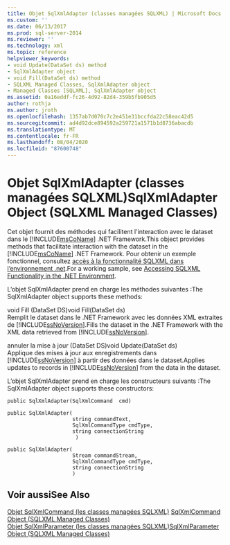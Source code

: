 ```yaml
---
title: Objet SqlXmlAdapter (classes managées SQLXML) | Microsoft Docs
ms.custom: ''
ms.date: 06/13/2017
ms.prod: sql-server-2014
ms.reviewer: ''
ms.technology: xml
ms.topic: reference
helpviewer_keywords:
- void Update(DataSet ds) method
- SqlXmlAdapter object
- void Fill(DataSet ds) method
- SQLXML Managed Classes, SqlXmlAdapter object
- Managed Classes [SQLXML], SqlXmlAdapter object
ms.assetid: 0a16eddf-fc26-4d92-82d4-359b5fb905d5
author: rothja
ms.author: jroth
ms.openlocfilehash: 1357ab7d070c7c2e451e31bccfda22c58eac42d5
ms.sourcegitcommit: ad4d92dce894592a259721a1571b1d8736abacdb
ms.translationtype: MT
ms.contentlocale: fr-FR
ms.lasthandoff: 08/04/2020
ms.locfileid: "87600748"
---
```

# <a name="sqlxmladapter-object-sqlxml-managed-classes"></a><span data-ttu-id="40659-102">Objet SqlXmlAdapter (classes managées SQLXML)</span><span class="sxs-lookup"><span data-stu-id="40659-102">SqlXmlAdapter Object (SQLXML Managed Classes)</span></span>
  <span data-ttu-id="40659-103">Cet objet fournit des méthodes qui facilitent l'interaction avec le dataset dans le [!INCLUDE[msCoName](../../../includes/msconame-md.md)] .NET Framework.</span><span class="sxs-lookup"><span data-stu-id="40659-103">This object provides methods that facilitate interaction with the dataset in the [!INCLUDE[msCoName](../../../includes/msconame-md.md)] .NET Framework.</span></span> <span data-ttu-id="40659-104">Pour obtenir un exemple fonctionnel, consultez [accès à la fonctionnalité SQLXML dans l’environnement .net](accessing-sqlxml-functionality-in-the-net-environment.md).</span><span class="sxs-lookup"><span data-stu-id="40659-104">For a working sample, see [Accessing SQLXML Functionality in the .NET Environment](accessing-sqlxml-functionality-in-the-net-environment.md).</span></span>  
  
 <span data-ttu-id="40659-105">L’objet SqlXmlAdapter prend en charge les méthodes suivantes :</span><span class="sxs-lookup"><span data-stu-id="40659-105">The SqlXmlAdapter object supports these methods:</span></span>  
  
 <span data-ttu-id="40659-106">void Fill (DataSet DS)</span><span class="sxs-lookup"><span data-stu-id="40659-106">void Fill(DataSet ds)</span></span>  
 <span data-ttu-id="40659-107">Remplit le dataset dans le .NET Framework avec les données XML extraites de [!INCLUDE[ssNoVersion](../../../includes/ssnoversion-md.md)].</span><span class="sxs-lookup"><span data-stu-id="40659-107">Fills the dataset in the .NET Framework with the XML data retrieved from [!INCLUDE[ssNoVersion](../../../includes/ssnoversion-md.md)].</span></span>  
  
 <span data-ttu-id="40659-108">annuler la mise à jour (DataSet DS)</span><span class="sxs-lookup"><span data-stu-id="40659-108">void Update(DataSet ds)</span></span>  
 <span data-ttu-id="40659-109">Applique des mises à jour aux enregistrements dans [!INCLUDE[ssNoVersion](../../../includes/ssnoversion-md.md)] à partir des données dans le dataset.</span><span class="sxs-lookup"><span data-stu-id="40659-109">Applies updates to records in [!INCLUDE[ssNoVersion](../../../includes/ssnoversion-md.md)] from the data in the dataset.</span></span>  
  
 <span data-ttu-id="40659-110">L’objet SqlXmlAdapter prend en charge les constructeurs suivants :</span><span class="sxs-lookup"><span data-stu-id="40659-110">The SqlXmlAdapter object supports these constructors:</span></span>  
  
```  
public SqlXmlAdapter(SqlXmlCommand  cmd)   
  
public SqlXmlAdapter(  
                     string commandText,   
                     SqlXmlCommandType cmdType,   
                     string connectionString  
                      )   
  
public SqlXmlAdapter(  
                     Stream commandStream,   
                     SqlXmlCommandType cmdType,   
                     string connectionString  
                     )   
```  
  
## <a name="see-also"></a><span data-ttu-id="40659-111">Voir aussi</span><span class="sxs-lookup"><span data-stu-id="40659-111">See Also</span></span>  
 <span data-ttu-id="40659-112">[Objet SqlXmlCommand &#40;les classes managées SQLXML&#41;](sqlxml-4-0-net-framework-support-managed-classes.md) </span><span class="sxs-lookup"><span data-stu-id="40659-112">[SqlXmlCommand Object &#40;SQLXML Managed Classes&#41;](sqlxml-4-0-net-framework-support-managed-classes.md) </span></span>  
 [<span data-ttu-id="40659-113">Objet SqlXmlParameter &#40;les classes managées SQLXML&#41;</span><span class="sxs-lookup"><span data-stu-id="40659-113">SqlXmlParameter Object &#40;SQLXML Managed Classes&#41;</span></span>](sqlxml-managed-classes-sqlxmlparameter-object.md)  
  
  
